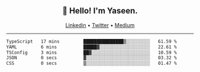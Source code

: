 <h2 align="center">👋 Hello! I'm Yaseen.</h2>
<p align="center">
  <a href="https://www.linkedin.com/in/yaseenkc/">Linkedin</a> •
  <a href="https://twitter.com/yaseeenkc">Twitter</a> •
  <a href="https://medium.com/@yaseen-kc">Medium</a>
</p>


<!--- 🔭 I’m currently working at []() as an  -->
<!--- - 💬 Ask me about **Javascript, React and Git** -->
<!--- - 📫 How to reach me: [@kc.yaseen](https://instagram.com/kc.yaseen) on Instagram -->
<!--- - ⚡ Fun fact: Big Fan of the :zap: emoji -->

-------

<!--START_SECTION:waka-->

```txt
TypeScript   17 mins         ███████████████▒░░░░░░░░░   61.59 %
YAML         6 mins          █████▓░░░░░░░░░░░░░░░░░░░   22.61 %
TSConfig     3 mins          ██▓░░░░░░░░░░░░░░░░░░░░░░   10.59 %
JSON         0 secs          ▓░░░░░░░░░░░░░░░░░░░░░░░░   03.32 %
CSS          0 secs          ▒░░░░░░░░░░░░░░░░░░░░░░░░   01.47 %
```

<!--END_SECTION:waka-->
